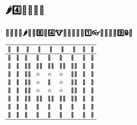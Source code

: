 # 🌶4️⃣💉💧🐮🍺

## 🐴🌚🔥💧🌶👴😂8️⃣🍺4️⃣🐮🧐🤣🧡👴🏿1️⃣👓🍔🚪🦆🐔9️⃣🔒👊

| 🌚 | 🌚 | 🌚 | 🌚 | 🌚 | 🌚 | 🌚 | 🌚 | 🌚 |
|-|-|-|-|-|-|-|-|-|
| 🌚 | 🐴 | 🐴 | 🐴 | 🐴 | 🐴 | 🐴 | 🐴 | 🌚 |
| 🌚 | 🐴 | 👊🏻 | 👊🏻 | 👊🏻 | 👊🏻 | 👊🏻 | 🐴 | 🌚 |
| 🌚 | 🐴 | 👊🏻 | 🔥 | 🔥 | 🔥 | 👊🏻 | 🐴 | 🌚 |
| 🌚 | 🐴 | 👊🏻 | 🔥 | 👴 | 🔥 | 👊🏻 | 🐴 | 🌚 |
| 🌚 | 🐴 | 👊🏻 | 🔥 | 🔥 | 🔥 | 👊🏻 | 🐴 | 🌚 |
| 🌚 | 🐴 | 👊🏻 | 👊🏻 | 👊🏻 | 👊🏻 | 👊🏻 | 🐴 | 🌚 |
| 🌚 | 🐴 | 🐴 | 🐴 | 🐴 | 🐴 | 🐴 | 🐴 | 🌚 |
| 🌚 | 🌚 | 🌚 | 🌚 | 🌚 | 🌚 | 🌚 | 🌚 | 🌚 |
